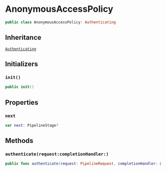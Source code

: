 # AnonymousAccessPolicy

``` swift
public class AnonymousAccessPolicy:​ Authenticating
```

## Inheritance

[`Authenticating`](docs/core/Authenticating)

## Initializers

### `init()`

``` swift
public init()
```

## Properties

### `next`

``` swift
var next:​ PipelineStage?
```

## Methods

### `authenticate(request:​completionHandler:​)`

``` swift
public func authenticate(request:​ PipelineRequest, completionHandler:​ @escaping OnRequestCompletionHandler)
```
